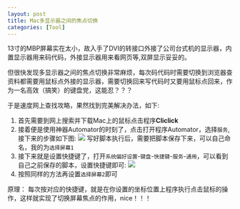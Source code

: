 ```yaml
---
layout: post
title: Mac多显示器之间的焦点切换
categories: [Tool]
---
```


13寸的MBP屏幕实在太小，故入手了DVI的转接口外接了公司台式机的显示器，内置显示器用来码代码，外接显示器用来看网页等,双屏显示妥妥的。

但很快发现多显示器之间的焦点切换非常麻烦，每次码代码时需要切换到浏览器查资料都需要用鼠标点外接的显示器，需要切换回来写代码时又要用鼠标点回来，作为一名高效（搞笑）的键盘党，这能忍？？？

于是速度网上查找攻略，果然找到完美解决办法，如下:

1. 首先需要到网上搜索并下载Mac上的鼠标点击程序**Cliclick**
2. 接着便是使用神器Automator的时刻了，点击打开程序Automator，选择`服务`, 接下来的步骤如下图:
![](http://ww1.sinaimg.cn/large/6120fe13jw1eyj531uatkj21ja11eh0d.jpg)
写好脚本执行后，需要把脚本保存下来，可以自己命名，我的为`选择屏幕1`
3. 接下来就是设置快捷键了，打开`系统偏好设置`-`键盘`-`快捷键`-`服务`-`通用`，可以看到自己之前保存的脚本，设置快捷键即可:
![](http://ww3.sinaimg.cn/large/6120fe13jw1eyj5bpe5umj20ig0ea0vm.jpg)
4. 按照同样的方法再设置`选择屏幕2`即可

原理：
每次按对应的快捷键，就是在你设置的坐标位置上程序执行点击鼠标的操作，这样就实现了切换屏幕焦点的作用，nice！！！


